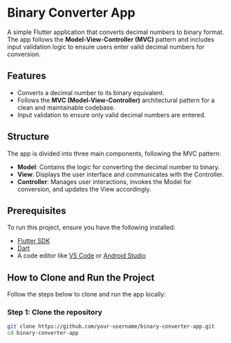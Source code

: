 # Binary Converter App

A simple Flutter application that converts decimal numbers to binary format. The app follows the **Model-View-Controller (MVC)** pattern and includes input validation logic to ensure users enter valid decimal numbers for conversion.

## Features

- Converts a decimal number to its binary equivalent.
- Follows the **MVC (Model-View-Controller)** architectural pattern for a clean and maintainable codebase.
- Input validation to ensure only valid decimal numbers are entered.

## Structure

The app is divided into three main components, following the MVC pattern:

- **Model**: Contains the logic for converting the decimal number to binary.
- **View**: Displays the user interface and communicates with the Controller.
- **Controller**: Manages user interactions, invokes the Model for conversion, and updates the View accordingly.

## Prerequisites

To run this project, ensure you have the following installed:

- [Flutter SDK](https://flutter.dev/docs/get-started/install)
- [Dart](https://dart.dev/get-dart)
- A code editor like [VS Code](https://code.visualstudio.com/) or [Android Studio](https://developer.android.com/studio)

## How to Clone and Run the Project

Follow the steps below to clone and run the app locally:

### Step 1: Clone the repository

```bash
git clone https://github.com/your-username/binary-converter-app.git
cd binary-converter-app
